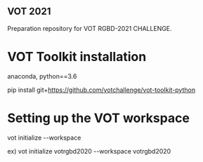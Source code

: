 ## VOT 2021
Preparation repository for VOT RGBD-2021 CHALLENGE.


# VOT Toolkit installation

anaconda, python==3.6

pip install git+https://github.com/votchallenge/vot-toolkit-python


# Setting up the VOT workspace

vot initialize <stack-name> --workspace <work-space-path>
  
ex) vot initialize votrgbd2020 --workspace votrgbd2020
